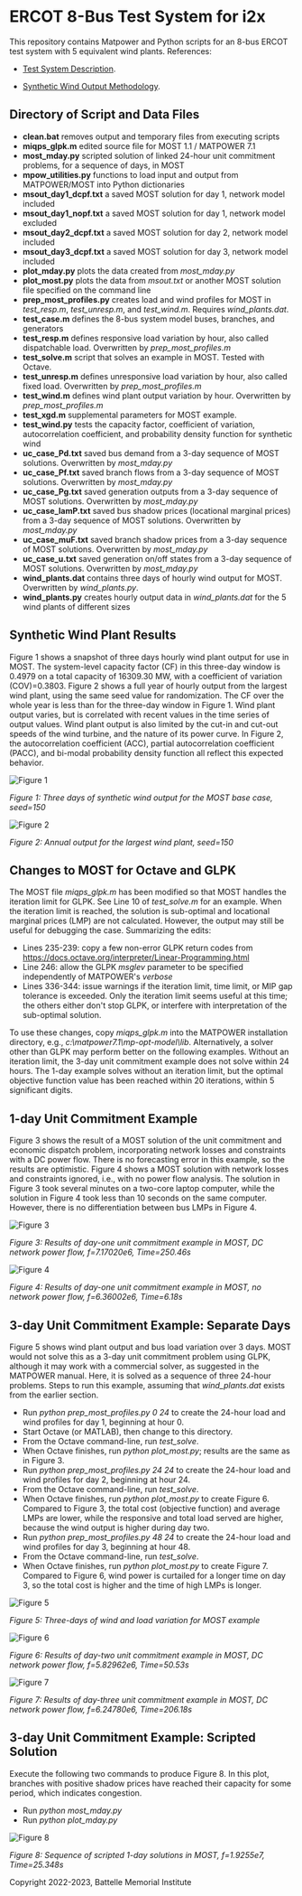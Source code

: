 # ERCOT 8-Bus Test System for i2x 

This repository contains Matpower and Python scripts for an
8-bus ERCOT test system with 5 equivalent wind plants. References: 
 
- [Test System Description](https://doi.org/10.1016/j.apenergy.2020.115182).

- [Synthetic Wind Output Methodology](https://doi.org/10.1109/TPWRS.2009.2033277).

## Directory of Script and Data Files

- **clean.bat** removes output and temporary files from executing scripts
- **miqps\_glpk.m** edited source file for MOST 1.1 / MATPOWER 7.1
- **most\_mday.py** scripted solution of linked 24-hour unit commitment problems, for a sequence of days, in MOST
- **mpow\_utilities.py** functions to load input and output from MATPOWER/MOST into Python dictionaries
- **msout\_day1\_dcpf.txt** a saved MOST solution for day 1, network model included
- **msout\_day1\_nopf.txt** a saved MOST solution for day 1, network model excluded
- **msout\_day2\_dcpf.txt** a saved MOST solution for day 2, network model included
- **msout\_day3\_dcpf.txt** a saved MOST solution for day 3, network model included
- **plot\_mday.py** plots the data created from *most\_mday.py*
- **plot\_most.py** plots the data from *msout.txt* or another MOST solution file specified on the command line
- **prep\_most\_profiles.py** creates load and wind profiles for MOST in *test\_resp.m*, *test\_unresp.m*, and *test\_wind.m*. Requires *wind\_plants.dat*.
- **test\_case.m** defines the 8-bus system model buses, branches, and generators
- **test\_resp.m** defines responsive load variation by hour, also called dispatchable load. Overwritten by *prep\_most\_profiles.m*
- **test\_solve.m** script that solves an example in MOST. Tested with Octave.
- **test\_unresp.m** defines unresponsive load variation by hour, also called fixed load. Overwritten by *prep\_most\_profiles.m*
- **test\_wind.m** defines wind plant output variation by hour. Overwritten by *prep\_most\_profiles.m*
- **test\_xgd.m** supplemental parameters for MOST example.
- **test\_wind.py** tests the capacity factor, coefficient of variation, autocorrelation coefficient, and probability density function for synthetic wind
- **uc\_case\_Pd.txt** saved bus demand from a 3-day sequence of MOST solutions. Overwritten by *most\_mday.py*
- **uc\_case\_Pf.txt** saved branch flows from a 3-day sequence of MOST solutions. Overwritten by *most\_mday.py*
- **uc\_case\_Pg.txt** saved generation outputs from a 3-day sequence of MOST solutions. Overwritten by *most\_mday.py*
- **uc\_case\_lamP.txt** saved bus shadow prices (locational marginal prices) from a 3-day sequence of MOST solutions. Overwritten by *most\_mday.py*
- **uc\_case\_muF.txt** saved branch shadow prices from a 3-day sequence of MOST solutions. Overwritten by *most\_mday.py*
- **uc\_case\_u.txt** saved generation on/off states from a 3-day sequence of MOST solutions. Overwritten by *most\_mday.py*
- **wind\_plants.dat** contains three days of hourly wind output for MOST. Overwritten by *wind\_plants.py*.
- **wind\_plants.py** creates hourly output data in *wind\_plants.dat* for the 5 wind plants of different sizes

## Synthetic Wind Plant Results

Figure 1 shows a snapshot of three days hourly wind plant output for use 
in MOST. The system-level capacity factor (CF) in this three-day window 
is 0.4979 on a total capacity of 16309.30 MW, with a coefficient of 
variation (COV)=0.3803. Figure 2 shows a full year of hourly output from 
the largest wind plant, using the same seed value for randomization. The 
CF over the whole year is less than for the three-day window in Figure 1. 
Wind plant output varies, but is correlated with recent values in the time 
series of output values. Wind plant output is also limited by the cut-in 
and cut-out speeds of the wind turbine, and the nature of its power curve. 
In Figure 2, the autocorrelation coefficient (ACC), partial 
autocorrelation coefficient (PACC), and bi-modal probability density 
function all reflect this expected behavior. 

![Figure 1](wind_plants.png)

*Figure 1: Three days of synthetic wind output for the MOST base case, seed=150*

![Figure 2](test_wind.png)

*Figure 2: Annual output for the largest wind plant, seed=150*

## Changes to MOST for Octave and GLPK

The MOST file *miqps\_glpk.m* has been modified so that MOST handles the iteration limit
for GLPK. See Line 10 of *test\_solve.m* for an example. When the iteration limit is
reached, the solution is sub-optimal and locational marginal prices (LMP) are not calculated.
However, the output may still be useful for debugging the case. Summarizing the edits:

- Lines 235-239: copy a few non-error GLPK return codes from https://docs.octave.org/interpreter/Linear-Programming.html
- Line 246: allow the GLPK *msglev* parameter to be specified independently of MATPOWER's *verbose*
- Lines 336-344: issue warnings if the iteration limit, time limit, or MIP gap tolerance is exceeded. Only the iteration limit seems useful at this time; the others either don't stop GLPK, or interfere with interpretation of the sub-optimal solution.

To use these changes, copy *miqps\_glpk.m* into the MATPOWER installation directory,
e.g., *c:\\matpower7.1\\mp-opt-model\\lib*. Alternatively, a solver other than GLPK
may perform better on the following examples. Without an iteration limit, the 3-day unit 
commitment example does not solve within 24 hours. The 1-day example solves without
an iteration limit, but the optimal objective function value has been reached within
20 iterations, within 5 significant digits.

## 1-day Unit Commitment Example

Figure 3 shows the result of a MOST solution of the unit commitment and 
economic dispatch problem, incorporating network losses and constraints 
with a DC power flow. There is no forecasting error in this example, so 
the results are optimistic. Figure 4 shows a MOST solution with network 
losses and constraints ignored, i.e., with no power flow analysis. The 
solution in Figure 3 took several minutes on a two-core laptop computer, while 
the solution in Figure 4 took less than 10 seconds on the same computer. However,
there is no differentiation between bus LMPs in Figure 4.

![Figure 3](most_day1_dcpf.png)

*Figure 3: Results of day-one unit commitment example in MOST, DC network power flow, f=7.17020e6, Time=250.46s*

![Figure 4](most_day1_nopf.png)

*Figure 4: Results of day-one unit commitment example in MOST, no network power flow, f=6.36002e6, Time=6.18s*

## 3-day Unit Commitment Example: Separate Days

Figure 5 shows wind plant output and bus load variation over 3 days. MOST 
would not solve this as a 3-day unit commitment problem using GLPK, 
although it may work with a commercial solver, as suggested in the 
MATPOWER manual. Here, it is solved as a sequence of three 24-hour 
problems. Steps to run this example, assuming that *wind\_plants.dat* 
exists from the earlier section.  

- Run *python prep\_most\_profiles.py 0 24* to create the 24-hour load and wind profiles for day 1, beginning at hour 0.
- Start Octave (or MATLAB), then change to this directory.
- From the Octave command-line, run *test\_solve*.
- When Octave finishes, run *python plot\_most.py*; results are the same as in Figure 3.
- Run *python prep\_most\_profiles.py 24 24* to create the 24-hour load and wind profiles for day 2, beginning at hour 24.
- From the Octave command-line, run *test\_solve*.
- When Octave finishes, run *python plot\_most.py* to create Figure 6. Compared to Figure 3, the total cost (objective function) and average LMPs are lower, while the responsive and total load served are higher, because the wind output is higher during day two.
- Run *python prep\_most\_profiles.py 48 24* to create the 24-hour load and wind profiles for day 3, beginning at hour 48.
- From the Octave command-line, run *test\_solve*.
- When Octave finishes, run *python plot\_most.py* to create Figure 7. Compared to Figure 6, wind power is curtailed for a longer time on day 3, so the total cost is higher and the time of high LMPs is longer.

![Figure 5](most_3day_profiles.png)

*Figure 5: Three-days of wind and load variation for MOST example*

![Figure 6](most_day2_dcpf.png)

*Figure 6: Results of day-two unit commitment example in MOST, DC network power flow, f=5.82962e6, Time=50.53s*

![Figure 7](most_day3_dcpf.png)

*Figure 7: Results of day-three unit commitment example in MOST, DC network power flow, f=6.24780e6, Time=206.18s*

## 3-day Unit Commitment Example: Scripted Solution

Execute the following two commands to produce Figure 8. In this plot, branches with
positive shadow prices have reached their capacity for some period, which indicates
congestion.

- Run *python most\_mday.py*
- Run *python plot\_mday.py*

![Figure 8](most_mday.png)

*Figure 8: Sequence of scripted 1-day solutions in MOST, f=1.9255e7, Time=25.348s*

Copyright 2022-2023, Battelle Memorial Institute

